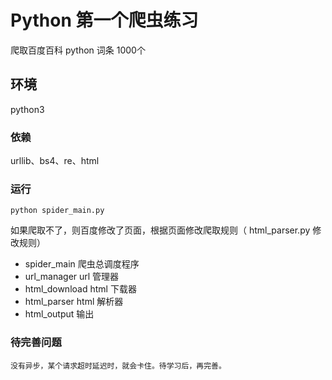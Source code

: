 # Python 第一个爬虫练习
爬取百度百科 python 词条 1000个

## 环境
python3

### 依赖
   urllib、bs4、re、html
### 运行
    python spider_main.py

如果爬取不了，则百度修改了页面，根据页面修改爬取规则（ html_parser.py 修改规则）

* spider_main 爬虫总调度程序
* url_manager url 管理器
* html_download html 下载器
* html_parser html 解析器
* html_output 输出

### 待完善问题
    没有异步，某个请求超时延迟时，就会卡住。待学习后，再完善。